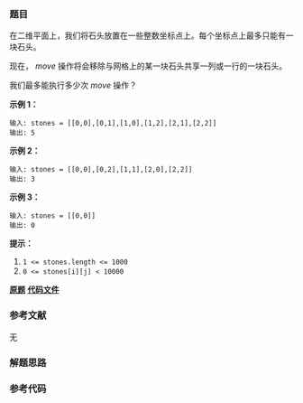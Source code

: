 ### 题目
在二维平面上，我们将石头放置在一些整数坐标点上。每个坐标点上最多只能有一块石头。  
  
现在， _move_ 操作将会移除与网格上的某一块石头共享一列或一行的一块石头。  
  
我们最多能执行多少次 _move_ 操作？



**示例 1：**

    
    
    输入: stones = [[0,0],[0,1],[1,0],[1,2],[2,1],[2,2]]
    输出: 5
    

**示例 2：**

    
    
    输入: stones = [[0,0],[0,2],[1,1],[2,0],[2,2]]
    输出: 3
    

**示例 3：**

    
    
    输入: stones = [[0,0]]
    输出: 0
    



**提示：**

  1. `1 <= stones.length <= 1000`
  2. `0 <= stones[i][j] < 10000`

 **[原题](https://leetcode-cn.com/problems/most-stones-removed-with-same-row-or-column/)**    **[代码文件]()**


### 参考文献
无

### 解题思路




### 参考代码

```go


```




